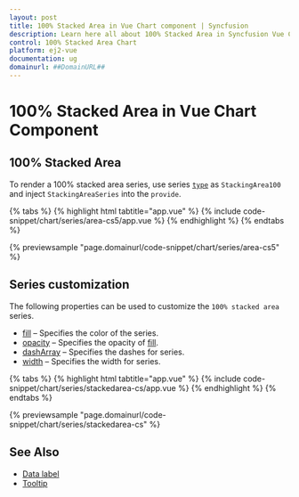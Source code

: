 ```yaml
---
layout: post
title: 100% Stacked Area in Vue Chart component | Syncfusion
description: Learn here all about 100% Stacked Area in Syncfusion Vue Chart component of Syncfusion Essential JS 2 and more.
control: 100% Stacked Area Chart
platform: ej2-vue
documentation: ug
domainurl: ##DomainURL##
---
```


# 100% Stacked Area in Vue Chart Component

## 100% Stacked Area

To render a 100% stacked area series, use series [`type`](https://ej2.syncfusion.com/vue/documentation/api/chart/series/#type) as `StackingArea100` and inject `StackingAreaSeries`  into the `provide`.

{% tabs %}
{% highlight html tabtitle="app.vue" %}
{% include code-snippet/chart/series/area-cs5/app.vue %}
{% endhighlight %}
{% endtabs %}
        
{% previewsample "page.domainurl/code-snippet/chart/series/area-cs5" %}

## Series customization

The following properties can be used to customize the `100% stacked area` series.

* [fill](https://ej2.syncfusion.com/vue/documentation/api/chart/seriesModel/#fill) – Specifies the color of the series.
* [opacity](https://ej2.syncfusion.com/vue/documentation/api/chart/seriesModel/#opacity) – Specifies the opacity of [fill](https://ej2.syncfusion.com/vue/documentation/api/chart/seriesModel/#fill).
* [dashArray](https://ej2.syncfusion.com/vue/documentation/api/chart/seriesModel/#dasharray) – Specifies the dashes for series.
* [width](https://ej2.syncfusion.com/vue/documentation/api/chart/seriesModel/#width) – Specifies the width for series.

{% tabs %}
{% highlight html tabtitle="app.vue" %}
{% include code-snippet/chart/series/stackedarea-cs/app.vue %}
{% endhighlight %}
{% endtabs %}
        
{% previewsample "page.domainurl/code-snippet/chart/series/stackedarea-cs" %}

## See Also

* [Data label](./data-labels/)
* [Tooltip](./tool-tip/)